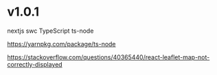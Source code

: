 # v1.0.1

nextjs  swc  TypeScript ts-node 

https://yarnpkg.com/package/ts-node

https://stackoverflow.com/questions/40365440/react-leaflet-map-not-correctly-displayed
